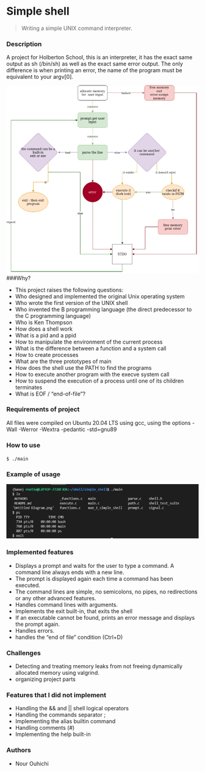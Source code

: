 # Simple shell
> Writing a simple UNIX command interpreter.
### Description
A project for Holberton School, this is an interpreter, it has the exact same output as sh (/bin/sh) as well as the exact same error output.
The only difference is when printing an error, the name of the program must be equivalent to your argv[0].

![flowchart](https://github.com/nourouhichi/simple_shell/blob/master/Untitled%20Diagram.png)
###Why?
* This project raises the following questions:
* Who designed and implemented the original Unix operating system
* Who wrote the first version of the UNIX shell
* Who invented the B programming language (the direct predecessor to the C programming language)
* Who is Ken Thompson
* How does a shell work
* What is a pid and a ppid
* How to manipulate the environment of the current process
* What is the difference between a function and a system call
* How to create processes
* What are the three prototypes of main
* How does the shell use the PATH to find the programs
* How to execute another program with the execve system call
* How to suspend the execution of a process until one of its children terminates
* What is EOF / “end-of-file”?
### Requirements of project
All files were compiled on Ubuntu 20.04 LTS using gcc, using the options -Wall -Werror -Wextra -pedantic -std=gnu89
### How to use
  `$ ./main`
### Example of usage
![flowchart](https://github.com/nourouhichi/simple_shell/blob/master/2022-02-03%20(4).png)
### Implemented features
* Displays a prompt and waits for the user to type a command. A command line always ends with a new line.
* The prompt is displayed again each time a command has been executed.
* The command lines are simple, no semicolons, no pipes, no redirections or any other advanced features.
* Handles command lines with arguments.
* Implements the exit built-in, that exits the shell
* If an executable cannot be found, prints an error message and displays the prompt again.
* Handles errors.
* handles the “end of file” condition (Ctrl+D)
### Challenges
- Detecting and treating memory leaks from not freeing dynamically allocated memory using valgrind.
- organizing project parts
### Features that I did not implement
* Handling the && and || shell logical operators
* Handling the commands separator ;
* Implementing the alias builtin command
* Handling comments (#)
* Implementing the help built-in
### Authors
* Nour Ouhichi

